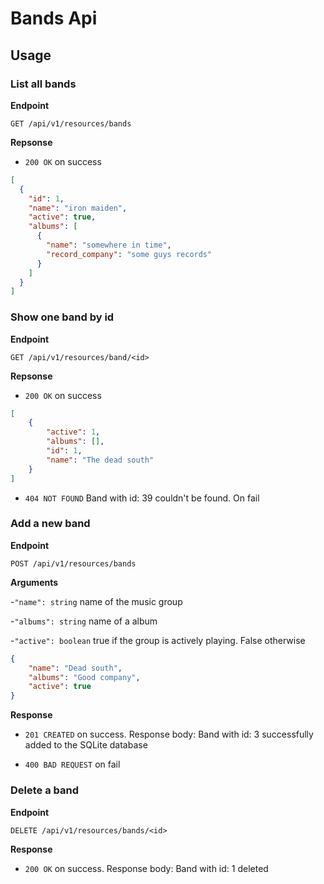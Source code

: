 # Bands Api

## Usage

### List all bands
**Endpoint**

`GET /api/v1/resources/bands`

**Repsonse**
- `200 OK` on success
```json
[
  {
    "id": 1,
    "name": "iron maiden",
    "active": true,
    "albums": [
      {
        "name": "somewhere in time",
        "record_company": "some guys records"
      } 
    ] 
  }
]
```

### Show one band by id
**Endpoint**

`GET /api/v1/resources/band/<id>`

**Repsonse**
- `200 OK` on success
```json
[
    {
        "active": 1,
        "albums": [],
        "id": 1,
        "name": "The dead south"
    }
]
```
- `404 NOT FOUND` Band with id: 39 couldn't be found. On fail

### Add a new band
**Endpoint**

`POST /api/v1/resources/bands`

**Arguments**

-`"name": string` name of the music group

-`"albums": string` name of a album

-`"active": boolean` true if the group is actively playing. False otherwise

```json
{
    "name": "Dead south",
    "albums": "Good company",
    "active": true
}
```
**Response**

- `201 CREATED` on success. Response body: Band with id: 3 successfully added to the SQLite database

- `400 BAD REQUEST` on fail

### Delete a band
**Endpoint**

`DELETE /api/v1/resources/bands/<id>`

**Response**

- `200 OK` on success. Response body: Band with id: 1 deleted




